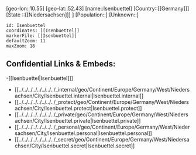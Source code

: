 ﻿---
location: [52.43,10.55]
mapzoom: [7,12] 
mapmarker: city 
type: City
tags:
- geo/City


SpocWebEntityId: 31129
isDeleted: false
confidential: public

---
[geo-lon::10.55]
[geo-lat::52.43]
[name::Isenbuettel]
[Country::[[Germany]]]
[State ::[[Niedersachsen]]] ]
[Population::]
[Unknown::]


```leaflet
id: Isenbuettel
coordinates: [[Isenbuettel]]
markerFile: [[Isenbuettel]]
defaultZoom: 11 
maxZoom: 18
```


## Confidential Links & Embeds: 
-[[Isenbuettel|Isenbuettel]]] 
- [[../../../../../../../../_internal/geo/Continent/Europe/Germany/West/Niedersachsen/City/Isenbuettel.internal|Isenbuettel.internal]] 
- [[../../../../../../../../_protect/geo/Continent/Europe/Germany/West/Niedersachsen/City/Isenbuettel.protect|Isenbuettel.protect]] 
- [[../../../../../../../../_private/geo/Continent/Europe/Germany/West/Niedersachsen/City/Isenbuettel.private|Isenbuettel.private]] 
- [[../../../../../../../../_personal/geo/Continent/Europe/Germany/West/Niedersachsen/City/Isenbuettel.personal|Isenbuettel.personal]] 
- [[../../../../../../../../_secret/geo/Continent/Europe/Germany/West/Niedersachsen/City/Isenbuettel.secret|Isenbuettel.secret]] 
